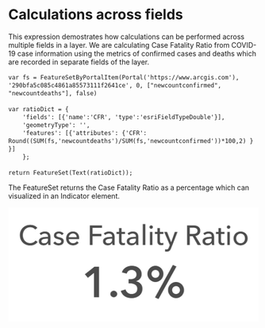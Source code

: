 # Calculations across fields

This expression demostrates how calculations can be performed across multiple fields in a layer. We are calculating Case Fatality Ratio from COVID-19 case information using the metrics of confirmed cases and deaths which are recorded in separate fields of the layer. 

```
var fs = FeatureSetByPortalItem(Portal('https://www.arcgis.com'), '290bfa5c085c4861a85573111f2641ce', 0, ["newcountconfirmed", "newcountdeaths"], false)
          
var ratioDict = { 
    'fields': [{'name':'CFR', 'type':'esriFieldTypeDouble'}], 
    'geometryType': '', 
    'features': [{'attributes': {'CFR': Round((SUM(fs,'newcountdeaths')/SUM(fs,'newcountconfirmed'))*100,2) } }] 
    }; 

return FeatureSet(Text(ratioDict)); 
```

The FeatureSet returns the Case Fatality Ratio as a percentage which can visualized in an Indicator element. 

![Indicator](/dashboard_data/images/CalculationAcrossColumns.png)
